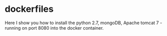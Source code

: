 # dockerfiles
Here I show you how to install the python 2.7, mongoDB, Apache tomcat 7 - running on port 8080 into the docker container.
